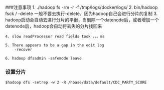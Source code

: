 ###注意事项	
	1. ./hadoop fs -rm -r -f /tmp/logs/docker/logs/
	2. bin/hadoop fsck / -delete
		一般不要去执行-delete，因为hadoop自己会进行分片的复制
	3. hadoop启动会自动去进行分片的平衡，当删除一个datenode后，或者增加一个datenode后，hadoop会自动将丢失的分片找回来

	4. slow readProcessor read fields took 。。。ms
		 
	5. There appears to be a gap in the edit log
		-recover

	6. hadoop dfsadmin -safemode leave 
### 设置分片
	$hadoop dfs -setrep -w 2 -R /hbase/data/default/CDC_PARTY_SCORE
